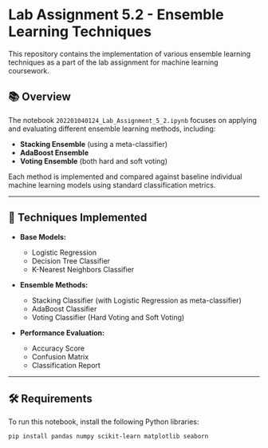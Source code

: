 # Lab Assignment 5.2 - Ensemble Learning Techniques

This repository contains the implementation of various ensemble learning techniques as a part of the lab assignment for machine learning coursework.

## 📚 Overview

The notebook `202201040124_Lab_Assignment_5_2.ipynb` focuses on applying and evaluating different ensemble learning methods, including:

- **Stacking Ensemble** (using a meta-classifier)
- **AdaBoost Ensemble**
- **Voting Ensemble** (both hard and soft voting)

Each method is implemented and compared against baseline individual machine learning models using standard classification metrics.

---

## 🚀 Techniques Implemented

- **Base Models:**
  - Logistic Regression
  - Decision Tree Classifier
  - K-Nearest Neighbors Classifier

- **Ensemble Methods:**
  - Stacking Classifier (with Logistic Regression as meta-classifier)
  - AdaBoost Classifier
  - Voting Classifier (Hard Voting and Soft Voting)

- **Performance Evaluation:**
  - Accuracy Score
  - Confusion Matrix
  - Classification Report

---

## 🛠️ Requirements

To run this notebook, install the following Python libraries:

```bash
pip install pandas numpy scikit-learn matplotlib seaborn
